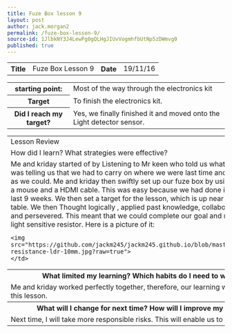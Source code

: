 ```yaml
---
title: Fuze Box lesson 9
layout: post
author: jack.morgan2
permalink: /fuze-box-lesson-9/
source-id: 1JlbkNY3J4LewPg0gQLHgJIUvVogmhfbUtNp5zDWmvg0
published: true
---
```

<table>
  <tr>
  <th>Title</th>
    <td>Fuze Box Lesson 9</td>
    <th>Date</th>
    <td>19/11/16</td>
  </tr>
</table>


<table>
  <tr>
  <th>starting point:</th>
    <td>Most of the way through the electronics kit</td>
  </tr>
  <tr>
    <th>Target</th>
    <td>To finish the electronics kit.</td>
  </tr>
  <tr>
    <th>Did I reach my target?
    </th>
    <td> Yes, we finally finished it and moved onto the Light detector sensor.</td>
  </tr>
</table>

<table>
  <tr>
    <td>Lesson Review</td>
  </tr>
  <tr>
    <td>How did I learn? What strategies were effective?</td>
  </tr>
  <tr>
    <td>Me and kriday started of by Listening to Mr keen who told us what to do. This time it was telling us that  we had to carry on where we were last time and working as hard as we could.  Me and kriday then swiftly set up our fuze box by using a power cable, a mouse and a HDMI cable. This was easy because we had done it before for the last 9 weeks. We then set a target for the lesson, which is up near the top of the table. We then Thought logically , applied past knowledge, collaborated together and persevered. This meant that we could complete our goal and move on to the light sensitive resistor. Here is a picture of it:
    
    
    
    
    
    
    
    <img src="https://github.com/jackm245/jackm245.github.io/blob/master/images/photo-resistance-ldr-10mm.jpg?raw=true">
    </td>
  </tr>
  <tr>
    <th>What limited my learning? Which habits do I need to work on?</th>
  </tr>
  <tr>
    <td>Me and kriday worked perfectly together, therefore, our learning was not limited this lesson.</td>
  </tr>
  <tr>
    <th>What will I change for next time? How will I improve my learning?</th>
  </tr>
  <tr>
    <td>Next time, I will take more responsible risks. This will enable us to achieve more.</td>
  </tr>
</table>


